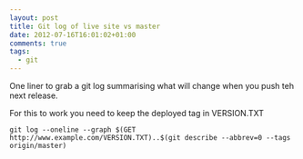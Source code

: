 ```yaml
---
layout: post
title: Git log of live site vs master
date: 2012-07-16T16:01:02+01:00
comments: true
tags:
  - git
---
```


One liner to grab a git log summarising what will change when you push teh next release.

For this to work you need to keep the deployed tag in VERSION.TXT

<!--more-->

`git log --oneline --graph $(GET http://www.example.com/VERSION.TXT)..$(git describe --abbrev=0 --tags origin/master)`
